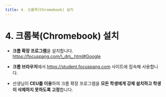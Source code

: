```yaml
---
title: 4. 크롬북(Chromebook) 설치
---
```


# 4. 크롬북(Chromebook) 설치

- **크롬 확장 프로그램**을 설치합니다. https://focuspang.com/\_dn\_.html#Google

- **크롬 브라우저**에서 https://student.focuspang.com 사이트에 접속해 사용합니다.

- 선생님이 **CEU를 이용**하여 크롬 확장 프로그램을 **모든 학생에게 강제 설치하고 학생이 삭제하지 못하도록 고정**합니다.
